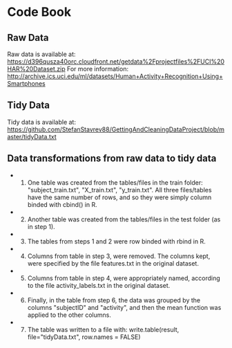 # Code Book

## Raw Data
Raw data is available at: https://d396qusza40orc.cloudfront.net/getdata%2Fprojectfiles%2FUCI%20HAR%20Dataset.zip For more information: http://archive.ics.uci.edu/ml/datasets/Human+Activity+Recognition+Using+Smartphones

## Tidy Data
Tidy data is available at: https://github.com/StefanStavrev88/GettingAndCleaningDataProject/blob/master/tidyData.txt

## Data transformations from raw data to tidy data
* 1. One table was created from the tables/files in the train folder: "subject_train.txt", "X_train.txt", "y_train.txt". All three files/tables have the same number of rows, and so they were simply column binded with cbind() in R.
* 2. Another table was created from the tables/files in the test folder (as in step 1).
* 3. The tables from steps 1 and 2 were row binded with rbind in R.
* 4. Columns from table in step 3, were removed. The columns kept, were specified by the file features.txt in the original dataset.
* 5. Columns from table in step 4, were appropriately named, according to the file activity_labels.txt in the original dataset.
* 6. Finally, in the table from step 6, the data was grouped by the columns "subjectID" and "activity", and then the mean function was applied to the other columns.
* 7. The table was written to a file with: write.table(result, file="tidyData.txt", row.names = FALSE)
 